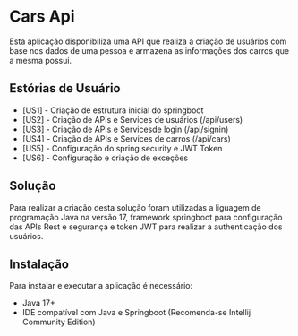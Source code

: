# Cars Api

Esta aplicação disponibiliza uma API que realiza a criação de usuários com base nos dados de uma pessoa e armazena as informações dos carros que a mesma possui.


## Estórias de Usuário
- [US1] - Criação de estrutura inicial do springboot
- [US2] - Criação de APIs e Services de usuários (/api/users)
- [US3] - Criação de APIs e Servicesde login (/api/signin)
- [US4] - Criação de APIs e Services de carros (/api/cars)
- [US5] - Configuração do spring security e JWT Token
- [US6] - Configuração e criação de exceções
## Solução

Para realizar a criação desta solução foram utilizadas a liguagem de programação Java na versão 17, framework springboot para configuração das APIs Rest e segurança e token JWT para realizar a authenticação dos usuários.
## Instalação

Para instalar e executar a aplicação é necessário:

- Java 17+
- IDE compatível com Java e Springboot (Recomenda-se Intellij Community Edition)
